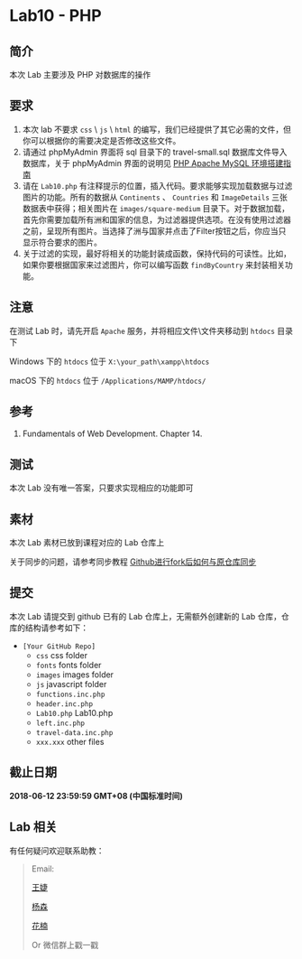 # Lab10 - PHP

## 简介

本次 Lab 主要涉及 PHP 对数据库的操作

## 要求

1. 本次 lab 不要求 `css` \\ `js` \\ `html` 的编写，我们已经提供了其它必需的文件，但你可以根据你的需要决定是否修改这些文件。
2. 请通过 phpMyAdmin 界面将 sql 目录下的 travel-small.sql 数据库文件导入数据库，关于 phpMyAdmin 界面的说明见 [PHP Apache MySQL 环境搭建指南](https://github.com/fudansswebfundamental/Docs/blob/master/PHP%20Apache%20MySQL%20%E7%8E%AF%E5%A2%83%E6%90%AD%E5%BB%BA%E6%8C%87%E5%8D%97.md)
3. 请在 `Lab10.php` 有注释提示的位置，插入代码。要求能够实现加载数据与过滤图片的功能。所有的数据从 `Continents` 、 `Countries` 和 `ImageDetails` 三张数据表中获得；相关图片在 `images/square-medium` 目录下。对于数据加载，首先你需要加载所有洲和国家的信息，为过滤器提供选项。在没有使用过滤器之前，呈现所有图片。当选择了洲与国家并点击了Filter按钮之后，你应当只显示符合要求的图片。
4. 关于过滤的实现，最好将相关的功能封装成函数，保持代码的可读性。比如，如果你要根据国家来过滤图片，你可以编写函数 `findByCountry` 来封装相关功能。

## 注意

在测试 Lab 时，请先开启 `Apache` 服务，并将相应文件\\文件夹移动到 `htdocs` 目录下

Windows 下的 `htdocs` 位于 `X:\your_path\xampp\htdocs`

macOS 下的 `htdocs` 位于 `/Applications/MAMP/htdocs/`

## 参考

1. Fundamentals of Web Development. Chapter 14.

## 测试

本次 Lab 没有唯一答案，只要求实现相应的功能即可

## 素材

本次 Lab 素材已放到课程对应的 Lab 仓库上

关于同步的问题，请参考同步教程 [Github进行fork后如何与原仓库同步](https://blog.csdn.net/chenyufeng1991/article/details/49276855)

## 提交

本次 Lab 请提交到 github 已有的 Lab 仓库上，无需额外创建新的 Lab 仓库，仓库的结构请参考如下：

* `[Your GitHub Repo]`
    * `css` css folder
    * `fonts` fonts folder
    * `images` images folder
    * `js` javascript folder
    * `functions.inc.php`
    * `header.inc.php`
    * `Lab10.php` Lab10.php
    * `left.inc.php`
    * `travel-data.inc.php`
    * `xxx.xxx` other files

## 截止日期

**2018-06-12 23:59:59 GMT+08 (中国标准时间)**

## Lab 相关

有任何疑问欢迎联系助教：

> Email:
>
> [王婕](mailto:veronicadavichi@outlook.com)
>
> [杨森](mailto:syang15@fudan.edu.cn)
>
> [花楠](mailto:15302010013@fudan.edu.cn)
>
> Or 微信群上戳一戳
